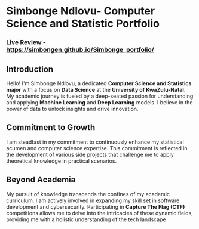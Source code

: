 # Simbonge Ndlovu- Computer Science and Statistic Portfolio
### Live Review - https://simbongen.github.io/Simbonge_portfolio/
## Introduction
Hello! I'm Simbonge Ndlovu, a dedicated **Computer Science and Statistics major** with a focus on **Data Science** at the **University of KwaZulu-Natal**. My academic journey is fueled by a deep-seated passion for understanding and applying **Machine Learning** and **Deep Learning** models. I believe in the power of data to unlock insights and drive innovation.

## Commitment to Growth
I am steadfast in my commitment to continuously enhance my statistical acumen and computer science expertise. This commitment is reflected in the development of various side projects that challenge me to apply theoretical knowledge in practical scenarios.

## Beyond Academia
My pursuit of knowledge transcends the confines of my academic curriculum. I am actively involved in expanding my skill set in software development and cybersecurity. Participating in **Capture The Flag (CTF)** competitions allows me to delve into the intricacies of these dynamic fields, providing me with a holistic understanding of the tech landscape
